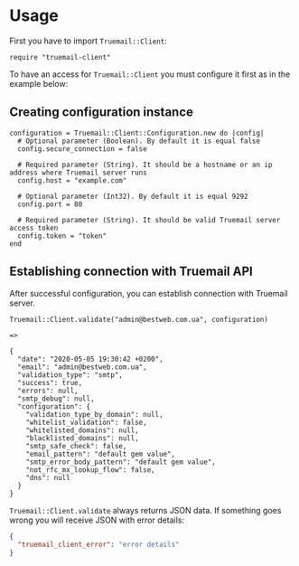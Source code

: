 # Usage

First you have to import `Truemail::Client`:

```crystal
require "truemail-client"
```

To have an access for `Truemail::Client` you must configure it first as in the example below:

## Creating configuration instance

```crystal
configuration = Truemail::Client::Configuration.new do |config|
  # Optional parameter (Boolean). By default it is equal false
  config.secure_connection = false

  # Required parameter (String). It should be a hostname or an ip address where Truemail server runs
  config.host = "example.com"

  # Optional parameter (Int32). By default it is equal 9292
  config.port = 80

  # Required parameter (String). It should be valid Truemail server access token
  config.token = "token"
end
```

## Establishing connection with Truemail API

After successful configuration, you can establish connection with Truemail server.

```crystal
Truemail::Client.validate("admin@bestweb.com.ua", configuration)

=>

{
  "date": "2020-05-05 19:30:42 +0200",
  "email": "admin@bestweb.com.ua",
  "validation_type": "smtp",
  "success": true,
  "errors": null,
  "smtp_debug": null,
  "configuration": {
    "validation_type_by_domain": null,
    "whitelist_validation": false,
    "whitelisted_domains": null,
    "blacklisted_domains": null,
    "smtp_safe_check": false,
    "email_pattern": "default gem value",
    "smtp_error_body_pattern": "default gem value",
    "not_rfc_mx_lookup_flow": false,
    "dns": null
  }
}
```

`Truemail::Client.validate` always returns JSON data. If something goes wrong you will receive JSON with error details:

```json
{
  "truemail_client_error": "error details"
}
```
